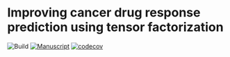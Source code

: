# Improving cancer drug response prediction using tensor factorization

![Build](https://github.com/meyer-lab/tfac-ccle/workflows/Build/badge.svg)
[![Manuscript](https://img.shields.io/static/v1?label=manuscript&message=master&color=blue)](https://meyer-lab.github.io/tfac-ccle/manuscript.html)
[![codecov](https://codecov.io/gh/meyer-lab/tfac-ccle/branch/master/graph/badge.svg?token=cnw7Z4XgS2)](https://codecov.io/gh/meyer-lab/tfac-ccle)
